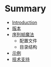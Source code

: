 # Summary

* [Introduction](README.md)
* [版本](version.md)
* [序列帧魔法](frame.md)
   * 配置文件
   * 目录结构
* [示例](example.md)
* [技术支持](support.md)

